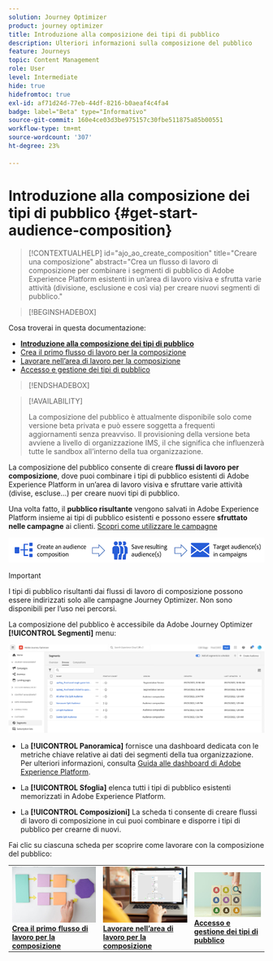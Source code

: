 ```yaml
---
solution: Journey Optimizer
product: journey optimizer
title: Introduzione alla composizione dei tipi di pubblico
description: Ulteriori informazioni sulla composizione del pubblico
feature: Journeys
topic: Content Management
role: User
level: Intermediate
hide: true
hidefromtoc: true
exl-id: af71d24d-77eb-44df-8216-b0aeaf4c4fa4
badge: label="Beta" type="Informativo"
source-git-commit: 160e4ce03d3be975157c30fbe511875a85b00551
workflow-type: tm+mt
source-wordcount: '307'
ht-degree: 23%

---
```


# Introduzione alla composizione dei tipi di pubblico {#get-start-audience-composition}

>[!CONTEXTUALHELP]
>id="ajo_ao_create_composition"
>title="Creare una composizione"
>abstract="Crea un flusso di lavoro di composizione per combinare i segmenti di pubblico di Adobe Experience Platform esistenti in un’area di lavoro visiva e sfrutta varie attività (divisione, esclusione e così via) per creare nuovi segmenti di pubblico."

>[!BEGINSHADEBOX]

Cosa troverai in questa documentazione:

* **[Introduzione alla composizione dei tipi di pubblico](get-started-audience-orchestration.md)**
* [Crea il primo flusso di lavoro per la composizione](create-compositions.md)
* [Lavorare nell’area di lavoro per la composizione](composition-canvas.md)
* [Accesso e gestione dei tipi di pubblico](access-audiences.md)

>[!ENDSHADEBOX]

>[!AVAILABILITY]
>
>La composizione del pubblico è attualmente disponibile solo come versione beta privata e può essere soggetta a frequenti aggiornamenti senza preavviso. Il provisioning della versione beta avviene a livello di organizzazione IMS, il che significa che influenzerà tutte le sandbox all’interno della tua organizzazione.

La composizione del pubblico consente di creare **flussi di lavoro per composizione**, dove puoi combinare i tipi di pubblico esistenti di Adobe Experience Platform in un’area di lavoro visiva e sfruttare varie attività (divise, escluse...) per creare nuovi tipi di pubblico.

Una volta fatto, il **pubblico risultante** vengono salvati in Adobe Experience Platform insieme ai tipi di pubblico esistenti e possono essere **sfruttato nelle campagne** ai clienti. [Scopri come utilizzare le campagne](../campaigns/get-started-with-campaigns.md)

![](assets/audiences-process.png)

>[!IMPORTANT]
>
>I tipi di pubblico risultanti dai flussi di lavoro di composizione possono essere indirizzati solo alle campagne Journey Optimizer. Non sono disponibili per l’uso nei percorsi.

La composizione del pubblico è accessibile da Adobe Journey Optimizer **[!UICONTROL Segmenti]** menu:

![](assets/audiences-browse.png)

* La **[!UICONTROL Panoramica]** fornisce una dashboard dedicata con le metriche chiave relative ai dati dei segmenti della tua organizzazione. Per ulteriori informazioni, consulta [Guida alle dashboard di Adobe Experience Platform](https://experienceleague.adobe.com/docs/experience-platform/dashboards/guides/segments.html).

* La **[!UICONTROL Sfoglia]** elenca tutti i tipi di pubblico esistenti memorizzati in Adobe Experience Platform.

* La **[!UICONTROL Composizioni]** La scheda ti consente di creare flussi di lavoro di composizione in cui puoi combinare e disporre i tipi di pubblico per crearne di nuovi.

Fai clic su ciascuna scheda per scoprire come lavorare con la composizione del pubblico:

<table style="table-layout:fixed"><tr style="border: 0;">
<td><a href="create-compositions.md"><img alt="Creare flussi di lavoro di composizione" src="../assets/do-not-localize/ao-workflows.jpg"></a>
<div><a href="create-compositions.md"><strong>Crea il primo flusso di lavoro per la composizione</strong></a></div></td>
<td><a href="composition-canvas.md"><img alt="Lavorare nell’area di lavoro per la composizione" src="../assets/do-not-localize/ao-canvas.jpg"></a>
<div><a href="composition-canvas.md"><strong>Lavorare nell’area di lavoro per la composizione</strong></a></div></td>
<td><a href="access-audiences.md"><img alt="Accesso e gestione dei tipi di pubblico" src="../assets/do-not-localize/ao-audiences.jpeg"></a>
<div><a href="access-audiences.md"><strong>Accesso e gestione dei tipi di pubblico</strong></a></div></td>
</tr></table>
